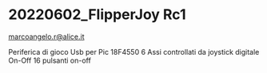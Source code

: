# 20220602_FlipperJoy Rc1

marcoangelo.r@alice.it

Periferica di gioco Usb per Pic 18F4550
6 Assi controllati da joystick digitale On-Off
16 pulsanti on-off
